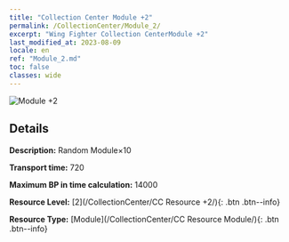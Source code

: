 ```yaml
---
title: "Collection Center Module +2"
permalink: /CollectionCenter/Module_2/
excerpt: "Wing Fighter Collection CenterModule +2"
last_modified_at: 2023-08-09
locale: en
ref: "Module_2.md"
toc: false
classes: wide
---
```



![Module +2](/images/cc/CC_Module_2.png)

## Details

  **Description:** Random Module×10

  **Transport time:** 720

  **Maximum BP in time calculation:** 14000

  **Resource Level:** [2](/CollectionCenter/CC Resource +2/){: .btn .btn--info}

  **Resource Type:** [Module](/CollectionCenter/CC Resource Module/){: .btn .btn--info}

